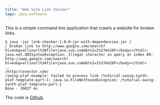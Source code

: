 ```yaml
---
title: "Web Site Link Checker"
tags: java,software
---
```

<p>This is a simple command line application that crawls a website for broken links.</p>

	$ java -jar link-checker-1.0.0-jar-with-dependencies.jar /
	/ broken link to http://www.google.com/search?hl=en&q=allinurl%3Afile+java.sun.com&btnI=I%27m%20F</body></html>: java.net.URISyntaxException: Illegal character in query at index 80: http://www.google.com/search?hl=en&q=allinurl%3Afile+java.sun.com&btnI=I%27m%20F</body></html>
	..
	/http//covestor.com/
	/swing-plaf-example: failed to process link /tutorial-swing-synth-plaf-template-part-1: java.io.FileNotFoundException: /tutorial-swing-synth-plaf-template-part-1
	Done - 39027 ms

<p>The code is <a href="https://github.com/alexec/link-checker">Github</a>.</p>

